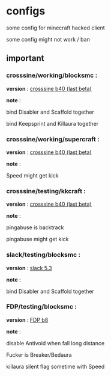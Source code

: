 # configs
some config for minecraft hacked client 

some config might not work / ban

## important
### crosssine/working/blocksmc : 

**version** : [crosssine b40 (last beta)](https://crosssine.github.io/file/CrossSine-BetaBuild.jar)

**note** : 

bind Disabler and Scaffold together

bind Keepsprint and Killaura together

### crosssine/working/supercraft : 

**version** : [crosssine b40 (last beta)](https://crosssine.github.io/file/CrossSine-BetaBuild.jar)

**note** : 

Speed might get kick

### crosssine/testing/kkcraft : 

**version** : [crosssine b40 (last beta)](https://crosssine.github.io/file/CrossSine-BetaBuild.jar)

**note** : 

pingabuse is backtrack

pingabuse might get kick

### slack/testing/blocksmc : 

**version** : [slack 5.3](https://github.com/DGVPSH/SlackOpen/releases/download/B5.3/Slack.zip)

**note** : 

bind Disabler and Scaffold together

### FDP/testing/blocksmc : 

**version** : [FDP b8](https://github.com/SkidderMC/FDPClient/releases/download/b8/FDPClient-b8.jar)

**note** : 

disable Antivoid when fall long distance

Fucker is Breaker/Bedaura

killaura silent flag sometime with Speed
